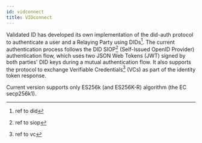 ```yaml
---
id: vidconnect
title: VIDconnect
---
```


Validated ID has developed its own implementation of the did-auth protocol to authenticate a user and a Relaying Party using DIDs[^1]. The current authentication process follows the DID SIOP[^2] (Self-Issued OpenID Provider) authentication flow, which uses two JSON Web Tokens (JWT) signed by both parties' DID keys during a mutual authentication flow. It also supports the protocol to exchange Verifiable Credentials[^3] (VCs) as part of the identity token response.

Current version supports only ES256k (and ES256K-R) algorithm (the EC secp256k1).



[^1]: ref to did 
[^2]: ref to siop 
[^3]: ref to vc 
